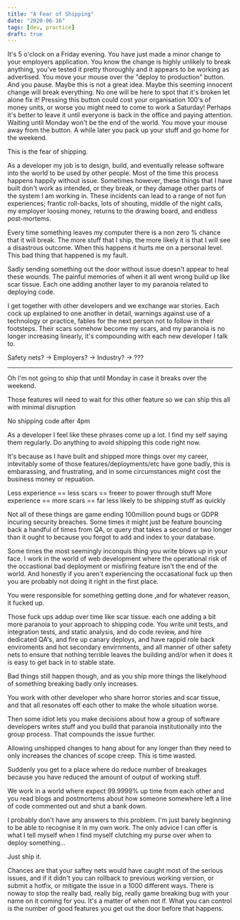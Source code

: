 ```yaml
---
title: "A Fear of Shipping"
date: "2020-06-16"
tags: [dev, practice]
draft: true
---
```


It's 5 o'clock on a Friday evening. You have just made a minor change to your
employers application. You know the change is highly unlikely to break
anything, you've tested it pretty thoroughly and it appears to be working as
advertised. You move your mouse over the "deploy to production" button. And
you pause. Maybe this is not a great idea. Maybe this seeming innocent change
will break everything. No one will be here to spot that it's broken let alone
fix it! Pressing this button could cost your organisation 100's of money
units, or worse you might need to come to work a Saturday! Perhaps it's better
to leave it until everyone is back in the office and paying attention. Waiting
until Monday won't be the end of the world. You move your mouse away from the
button. A while later you pack up your stuff and go home for the weekend.

This is the fear of shipping.

As a developer my job is to design, build, and eventually release software
into the world to be used by other people. Most of the time this process
happens happily without issue. Sometimes however, these things that I have
built don't work as intended, or they break, or they damage other parts of the
system I am working in. These incidents can lead to a range of not fun
experiences; frantic roll-backs, lots of shouting, middle of the night calls,
my employer loosing money, returns to the drawing board, and endless
post-mortems.

Every time something leaves my computer there is a non zero % chance that it
will break. The more stuff that I ship, the more likely it is that I will see
a disastrous outcome. When this happens it hurts me on a personal level. This
bad thing that happened is my fault.

Sadly sending something out the door without issue doesn't appear to heal
these wounds. The painful memories of when it all went wrong build up like
scar tissue. Each one adding another layer to my paranoia related to deploying
code.

I get together with other developers and we exchange war stories. Each cock up
explained to one another in detail, warnings against use of a technology or
practice, fables for the next person not to follow in their footsteps. Their
scars somehow become my scars, and my paranoia is no longer increasing
linearly, it's compounding with each new developer I talk to.


Safety nets? -> Employers? -> Industry? -> ???












------------------------------------------------------------------------------


Oh I'm not going to ship that until Monday in case it breaks over the weekend.

Those features will need to wait for this other feature so we can ship this
all with minimal disruption

No shipping code after 4pm

As a developer I feel like these phrases come up a lot. I find my self saying
them regularly. Do anything to avoid shipping this code right now. 

It's because as I have built and shipped more things over my career,
intevitably some of those features/deployments/etc have gone badly, this is
embarassing, and frustrating, and in some circumstances might cost the
business money or repuation. 

Less experience == less scars == freeer to power through stuff
More experience == more scars == far less likely to be shipping stuff as
quickly

Not all of these things are game ending 100million pound bugs or GDPR incuring
security breaches. Some times it  might just be feature bouncing back a
handful of times from QA, or query that takes a second or two longer than it
ought to because you forgot to add and index to your database. 

Some times the most seemingly inconquis thing you
write blows up in your face. I work in the world of web development where the
operational risk of the occastional bad deployment or misfiring feature isn't
the end of the world. And honestly if you aren't experiencing the occasational
fuck up then you are probably not doing it right in the first place.

You were responsible for something getting done ,and for whatever reason, it
fucked up.

Those fuck ups addup over time like scar tissue. each one adding a bit more
paranoia to your approach to shipping code. You write unit tests, and
integration tests, and static analysis, and do code review, and hire
dedicated QA's, and fire up canary deploys, and have rappid role back
enviroments and hot secondary envirnments, and all manner of other safety nets
to ensure that nothing terrible leaves the building and/or when it does it is
easy to get back in to stable state. 

Bad things still happen though, and as you ship more things the likelyhood of
something breaking badly only increases.

You work with other developer who share horror stories and scar tissue, and
that all resonates off each other to make the whole situation worse. 

Then some idiot lets you make decisions about how a group of software
developers writes stuff and you build that paranoia institutionally into the
group process. That compounds the issue further.

Allowing unshipped changes to hang about for any longer than they need to only
increases the chances of scope creep. This is time wasted.

Suddenly you get to a place where do reduce number of breakages because you
have reduced the amount of output of working stuff.

We work in a world where expect 99.9999% up time from each other and you read
blogs and postmortems about how someone somewhere left a line of code
commented out and shut a bank down.

I probably don't have any answers to this problem. I'm just barely beginning
to be able to recognise it in my own work. The only advice I can offer is what
I tell myself when I find myself clutching my purse over when to deploy
something...

Just ship it. 

Chances are that your saftey nets would have caught most of the serious
issues, and if it didn't you can rollback to previous working version, or
submit a hotfix, or mitigate the issue in a 1000 different ways. There is
noway to stop the really bad, really big, really game breaking bug with your
name on it coming for you. It's a matter of when not if. What you can control
is the number of good features you get out the door before that happens.

